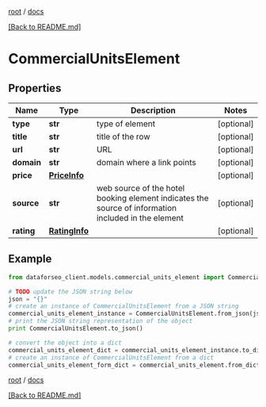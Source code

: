 [root](./../ "root") / [docs](./ "docs")

[[Back to README.md]](./../README.md "[Back to README.md]")

# CommercialUnitsElement

## Properties

Name | Type | Description | Notes
------------ | ------------- | ------------- | -------------
**type** | **str** | type of element | [optional]
**title** | **str** | title of the row | [optional]
**url** | **str** | URL | [optional]
**domain** | **str** | domain where a link points | [optional]
**price** | [**PriceInfo**](PriceInfo.md) |  | [optional]
**source** | **str** | web source of the hotel booking element indicates the source of information included in the element | [optional]
**rating** | [**RatingInfo**](RatingInfo.md) |  | [optional]

## Example

```python
from dataforseo_client.models.commercial_units_element import CommercialUnitsElement

# TODO update the JSON string below
json = "{}"
# create an instance of CommercialUnitsElement from a JSON string
commercial_units_element_instance = CommercialUnitsElement.from_json(json)
# print the JSON string representation of the object
print CommercialUnitsElement.to_json()

# convert the object into a dict
commercial_units_element_dict = commercial_units_element_instance.to_dict()
# create an instance of CommercialUnitsElement from a dict
commercial_units_element_form_dict = commercial_units_element.from_dict(commercial_units_element_dict)
```

  

[root](./../ "root") / [docs](./ "docs")

[[Back to README.md]](./../README.md "[Back to README.md]")